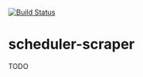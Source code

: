 [![Build Status](https://travis-ci.com/VikeLabs/scheduler-scraper.svg?branch=master)](https://travis-ci.com/VikeLabs/scheduler-scraper)

# scheduler-scraper

TODO
